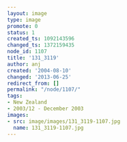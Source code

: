 ```yaml
---
layout: image
type: image
promote: 0
status: 1
created_ts: 1092143596
changed_ts: 1372159435
node_id: 1107
title: '131_3119'
author: anj
created: '2004-08-10'
changed: '2013-06-25'
redirect_from: []
permalink: "/node/1107/"
tags:
- New Zealand
- 2003/12 - December 2003
images:
- src: image/images/131_3119-1107.jpg
  name: 131_3119-1107.jpg
---
```


